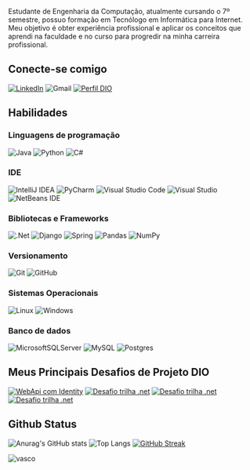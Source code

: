 Estudante de Engenharia da Computação, atualmente cursando o 7º semestre, possuo formação em Tecnólogo em Informática para Internet. Meu objetivo é obter experiência profissional e aplicar os conceitos que aprendi na faculdade e no curso para progredir na minha carreira profissional.

## Conecte-se comigo
[![LinkedIn](https://img.shields.io/badge/LinkedIn-000?style=for-the-badge&logo=linkedin&logoColor=0E76A8)](https://www.linkedin.com/in/leonardo-mendes-ferreira-/)
![Gmail](https://img.shields.io/badge/Gmail-D14836?style=for-the-badge&logo=gmail&logoColor=white)
[![Perfil DIO](https://img.shields.io/badge/-Meu%20Perfil%20na%20DIO-30A3DC?style=for-the-badge)](https://web.dio.me/users/leodsmf/)

## Habilidades
### Linguagens de programação
![Java](https://img.shields.io/badge/java-%23ED8B00.svg?style=for-the-badge&logo=openjdk&logoColor=white)
![Python](https://img.shields.io/badge/python-3670A0?style=for-the-badge&logo=python&logoColor=ffdd54)
![C#](https://img.shields.io/badge/C%23-000?style=for-the-badge&logo=c-sharp&logoColor=823085)

### IDE
![IntelliJ IDEA](https://img.shields.io/badge/IntelliJIDEA-000000.svg?style=for-the-badge&logo=intellij-idea&logoColor=white)
![PyCharm](https://img.shields.io/badge/pycharm-143?style=for-the-badge&logo=pycharm&logoColor=black&color=black&labelColor=green)
![Visual Studio Code](https://img.shields.io/badge/Visual%20Studio%20Code-0078d7.svg?style=for-the-badge&logo=visual-studio-code&logoColor=white)
![Visual Studio](https://img.shields.io/badge/Visual%20Studio-5C2D91.svg?style=for-the-badge&logo=visual-studio&logoColor=white)
![NetBeans IDE](https://img.shields.io/badge/NetBeansIDE-1B6AC6.svg?style=for-the-badge&logo=apache-netbeans-ide&logoColor=white)

### Bibliotecas e Frameworks
![.Net](https://img.shields.io/badge/.NET-5C2D91?style=for-the-badge&logo=.net&logoColor=white)
![Django](https://img.shields.io/badge/django-%23092E20.svg?style=for-the-badge&logo=django&logoColor=white)
![Spring](https://img.shields.io/badge/spring-%236DB33F.svg?style=for-the-badge&logo=spring&logoColor=white)
![Pandas](https://img.shields.io/badge/Pandas-2C2D72?style=for-the-badge&logo=pandas&logoColor=white)
![NumPy](https://img.shields.io/badge/Numpy-777BB4?style=for-the-badge&logo=numpy&logoColor=white)

### Versionamento 
![Git](https://img.shields.io/badge/git-%23F05033.svg?style=for-the-badge&logo=git&logoColor=white)
![GitHub](https://img.shields.io/badge/github-%23121011.svg?style=for-the-badge&logo=github&logoColor=white)

### Sistemas Operacionais 
![Linux](https://img.shields.io/badge/Linux-FCC624?style=for-the-badge&logo=linux&logoColor=black)
![Windows](https://img.shields.io/badge/Windows-0078D6?style=for-the-badge&logo=windows&logoColor=white)

### Banco de dados
![MicrosoftSQLServer](https://img.shields.io/badge/Microsoft%20SQL%20Server-CC2927?style=for-the-badge&logo=microsoft%20sql%20server&logoColor=white)
![MySQL](https://img.shields.io/badge/mysql-%2300f.svg?style=for-the-badge&logo=mysql&logoColor=white)
![Postgres](https://img.shields.io/badge/postgres-%23316192.svg?style=for-the-badge&logo=postgresql&logoColor=white)



## Meus Principais Desafios de Projeto DIO
[![WebApi com Identity](https://github-readme-stats.vercel.app/api/pin/?username=LeonardoSantos16&repo=WebIdentity&bg_color=000&border_color=30A3DC&show_icons=true&icon_color=30A3DC&title_color=E94D5F&text_color=FFF)]([https://github.com/LeonardoSantos16/WebIdentity](https://github.com/LeonardoSantos16/WebIdentity))
[![Desafio trilha .net](https://github-readme-stats.vercel.app/api/pin/?username=LeonardoSantos16&repo=trilha-net-api-desafio&bg_color=000&border_color=30A3DC&show_icons=true&icon_color=30A3DC&title_color=E94D5F&text_color=FFF)]([https://github.com/LeonardoSantos16/WebIdentity](https://github.com/LeonardoSantos16/trilha-net-api-desafio))
[![Desafio trilha .net](https://github-readme-stats.vercel.app/api/pin/?username=LeonardoSantos16&repo=trilha-net-testes-unitarios-desafio&bg_color=000&border_color=30A3DC&show_icons=true&icon_color=30A3DC&title_color=E94D5F&text_color=FFF)]([https://github.com/LeonardoSantos16/WebIdentity](https://github.com/LeonardoSantos16/trilha-net-testes-unitarios-desafio))
[![Desafio trilha .net](https://github-readme-stats.vercel.app/api/pin/?username=LeonardoSantos16&repo=python_bd&bg_color=000&border_color=30A3DC&show_icons=true&icon_color=30A3DC&title_color=E94D5F&text_color=FFF)]([https://github.com/LeonardoSantos16/WebIdentity](https://github.com/LeonardoSantos16/python_bd))

## Github Status
<!--
## Github Status
<div align="center">
  <a href="https://github.com/LeonardoSantos16">
  <img height="180em" src="https://github-readme-stats.vercel.app/api?username=LeonardoSantos16&show_icons=true&theme=dark&include_all_commits=true&count_private=true"/>
  <img height="180em" src="https://github-readme-stats.vercel.app/api/top-langs/?username=LeonardoSantos16&layout=compact&langs_count=7&theme=dark"/>
  <img height="180em" width="4000em" src="https://streak-stats.demolab.com?user=LeonardoSantos16&theme=dark&locale=pt_BR&mode=weekly)](https://git.io/streak-stats"/>
</div>
-->
<!-- ![GitHub Stats](https://github-readme-stats.vercel.app/api?username=LeonardoSantos16&theme=highcontrast&bg_color=000&border_color=30A3DC&show_icons=true&icon_color=30A3DC&title_color=E94D5F&text_color=FFF) -->
![Anurag's GitHub stats](https://github-readme-stats.vercel.app/api?username=LeonardoSantos16&theme=highcontrast&show_icons=true)
![Top Langs](https://github-readme-stats-git-masterrstaa-rickstaa.vercel.app/api/top-langs/?username=LeonardoSantos16&layout=compact&bg_color=000&border_color=30A3DC&title_color=E94D5F&text_color=FFF)
[![GitHub Streak](https://streak-stats.demolab.com/?user=LeonardoSantos16&theme=bear&background=000&border=30A3DC&dates=FFF)](https://git.io/streak-stats)



![vasco](http://github-profile-summary-cards.vercel.app/api/cards/profile-details?username={LeonardoSantos16}&theme={dark})


<!--[![GitHub Streak](https://streak-stats.demolab.com?user=LeonardoSantos16&theme=dark&locale=pt_BR&mode=weekly)](https://git.io/streak-stats) -->

